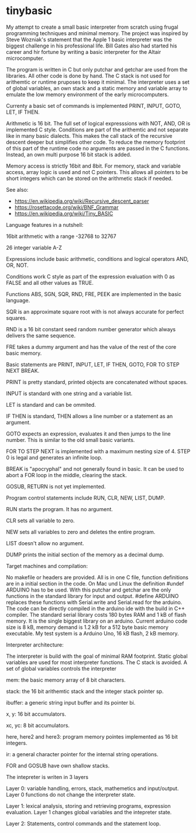 # tinybasic

My attempt to create a small basic interpreter from scratch using frugal programming techniques and minimal memory. The project was inspired by Steve Wozniak's statement that the Apple 1 basic interpreter was the biggest challenge in his professional life. Bill Gates also had started his career and hir fortune by writing a basic interpreter for the Altair microcomputer. 

The program is written in C but only putchar and getchar are used from the libraries. All other code is done by hand. The C stack is not used for arithemtic or runtime pruposes to keep it minimal. The interpreter uses a set of global variables, an own stack and a static memory and variable array to emulate the low memory environment of the early microcomputers. 

Currenty a basic set of commands is implemented PRINT, INPUT, GOTO, LET, IF THEN.

Arithmetic is 16 bit. The full set of logical expresssions with NOT, AND, OR is implemented C style. Conditions are part of the arithemtic and not separate like in many basic dialects. This makes the call stack of the recursive descent deeper but simplifies other code. To reduce the memory footprint of this part of the runtime code no arguments are passed in the C functions. Instead, an own multi purpose 16 bit stack is added. 

Memory access is strictly 16bit and 8bit. For memory, stack and variable access, array logic is used and not C pointers. This allows all pointers to be short integers which can be stored on the arithmetic stack if needed. 


See also:
- https://en.wikipedia.org/wiki/Recursive_descent_parser
- https://rosettacode.org/wiki/BNF_Grammar
- https://en.wikipedia.org/wiki/Tiny_BASIC

Language features in a nutshell: 

16bit arithmetic with a range -32768 to 32767 

26 integer variable A-Z 

Expressions include basic arithmetic, conditions and logical operators AND, OR, NOT.

Conditions work C style as part of the expression evaluation with 0 as FALSE and all other values as TRUE.

Functions ABS, SGN, SQR, RND, FRE, PEEK are implemented in the basic language. 

SQR is an approximate square root with is not always accurate for perfect squares.

RND is a 16 bit constant seed random number generator which always delivers the same sequence.

FRE takes a dummy argument and has the value of the rest of the core basic memory.

Basic statements are PRINT, INPUT, LET, IF THEN, GOTO, FOR TO STEP NEXT BREAK.

PRINT is pretty standard, printed objects are concatenated without spaces.

INPUT is standard with one string and a variable list.

LET is standard and can be ommited. 

IF THEN is standard, THEN allows a line number or a statement as an argument.

GOTO expects an expression, evaluates it and then jumps to the line number. This is similar to the old small basic variants.

FOR TO STEP NEXT is implemented with a maximum nesting size of 4. STEP 0 is legal and generates an infinite loop.

BREAK is "apocryphal" and not generally found in basic. It can be used to abort a FOR loop in the middle, clearing the stack.

GOSUB, RETURN is not yet implemented.

Program control statements include RUN, CLR, NEW, LIST, DUMP. 

RUN starts the program. It has no argument.

CLR sets all variable to zero.

NEW sets all variables to zero and deletes the entire program.

LIST doesn't allow no argument.

DUMP prints the initial section of the memory as a decimal dump.

Target machines and compilation:

No makefile or headers are provided. All is in one C file, function definitions are in a initial section in the code. On Mac und Linux the definition #undef ARDUINO has to be used. With this putchar and getchar are the only functions in the standard library for input and output. #define ARDUINO replaces these functions with Serial.write and Serial.read for the arduino. The code can be directly compiled in the arduino ide with the build in C++ compiler. The standard serial library costs 180 bytes RAM and 1 kB of flash memory. It is the single biggest library on an arduino. Current arduino code size is 8 kB, memory demand is 1.2 kB for a 512 byte basic memory executable. My test system is a Arduino Uno, 16 kB flash, 2 kB memory.

Interpreter architecture:

The interpreter is build with the goal of minimal RAM footprint. Static global variables are used for most interpreter functions. The C stack is avoided. A set of global variables controls the interpreter

mem: the basic memory array of 8 bit characters.

stack: the 16 bit arithemtic stack and the integer stack pointer sp.

ibuffer: a generic string input buffer and its pointer bi.

x, y: 16 bit accumulators.

xc, yc: 8 bit accumulators.

here, here2 and here3: program memory pointes implemented as 16 bit integers.

ir: a general character pointer for the internal string operations.

FOR and GOSUB have own shallow stacks.

The intepreter is writen in 3 layers

Layer 0: variable handling, errors, stack, mathemetics and input/output. Layer 0 functions do not change the interpreter state.

Layer 1: lexical analysis, storing and retrieving programs, expression evaluation. Layer 1 changes global variables and the intepreter state. 

Layer 2: Statements, control commands and the statement loop.







